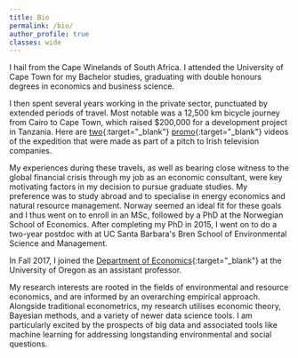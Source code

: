 ```yaml
---
title: Bio
permalink: /bio/
author_profile: true
classes: wide
---
```


I hail from the Cape Winelands of South Africa. I attended the University of Cape Town for my Bachelor studies, graduating with double honours degrees in economics and business science.

I then spent several years working in the private sector, punctuated by extended periods of travel. Most notable was a 12,500 km bicycle journey from Cairo to Cape Town, which raised $200,000 for a development project in Tanzania. Here are [two](http://www.youtube.com/watch?v=BOFWtnCMnJw){:target="_blank"} [promo](http://www.youtube.com/watch?v=fL4JsEH_CJU){:target="_blank"} videos of the expedition that were made as part of a pitch to Irish television companies.

My experiences during these travels, as well as bearing close witness to the global financial crisis through my job as an economic consultant, were key motivating factors in my decision to pursue graduate studies. My preference was to study abroad and to specialise in energy economics and natural resource management. Norway seemed an ideal fit for these goals and I thus went on to enroll in an MSc, followed by a PhD at the Norwegian School of Economics. After completing my PhD in 2015, I went on to do a two-year postdoc with at UC Santa Barbara's Bren School of Environmental Science and Management.

In Fall 2017, I joined the [Department of Economics](http://economics.uoregon.edu/){:target="_blank"} at the University of Oregon as an assistant professor.

My research interests are rooted in the fields of environmental and resource economics, and are informed by an overarching empirical approach. Alongside traditional econometrics, my research utilises economic theory, Bayesian methods, and a variety of newer data science tools. I am particularly excited by the prospects of big data and associated tools like machine learning for addressing longstanding environmental and social questions. 
